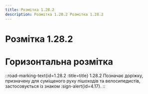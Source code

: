 ```yaml
---
title: Розмітка 1.28.2
description: Розмітка 1.28.2 Розмітка 1.28.2
---
```

# Розмітка 1.28.2
# Горизонтальна розмітка
::road-marking-text{id=1.28.2 :title=title}
1.28.2 Позначає доріжку, призначену для суміщеного руху пішоходів та велосипедистів, застосовується із знаком :sign-alert{id=4.17}.
::